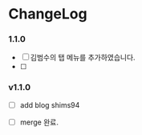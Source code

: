 # ChangeLog

### 1.1.0
- [ ] 김범수의 탭 메뉴를 추가하였습니다.
- [ ]

### v1.1.0
- [ ] add blog shims94

- [ ] merge 완료.
